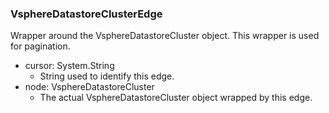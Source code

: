 ### VsphereDatastoreClusterEdge
Wrapper around the VsphereDatastoreCluster object. This wrapper is used for pagination.

- cursor: System.String
  - String used to identify this edge.
- node: VsphereDatastoreCluster
  - The actual VsphereDatastoreCluster object wrapped by this edge.

